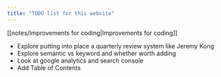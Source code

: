 ```yaml
---
title: "TODO list for this website"
---
```

[[notes/Improvements for coding|Improvements for coding]]

- Explore putting into place a quarterly review system like Jeremy Kong
- Explore semantic vs keyword and whether worth adding
- Look at google analytics and search console 
- Add Table of Contents
